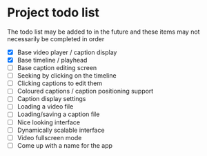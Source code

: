# Project todo list

The todo list may be added to in the future and these items may not necessarily be completed in order

- [x] Base video player / caption display
- [x] Base timeline / playhead
- [ ] Base caption editing screen
- [ ] Seeking by clicking on the timeline
- [ ] Clicking captions to edit them
- [ ] Coloured captions / caption positioning support
- [ ] Caption display settings
- [ ] Loading a video file
- [ ] Loading/saving a caption file
- [ ] Nice looking interface
- [ ] Dynamically scalable interface
- [ ] Video fullscreen mode
- [ ] Come up with a name for the app